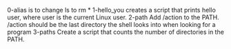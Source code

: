 0-alias is to change ls to rm *
1-hello_you creates a script that prints hello user, where user is the current Linux user.
2-path Add /action to the PATH. /action should be the last directory the shell looks into when looking for a program
3-paths Create a script that counts the number of directories in the PATH.
